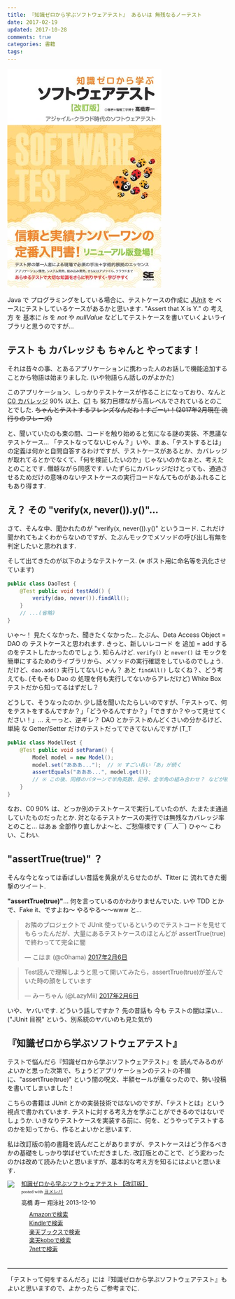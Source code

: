 ```yaml
---
title: 『知識ゼロから学ぶソフトウェアテスト』 あるいは 無残なるノーテスト
date: 2017-02-19
updated: 2017-10-28
comments: true
categories: 書籍
tags:
---
```


![](/assets/book/4798130605.jpg "知識ゼロから学ぶソフトウェアテスト")

Java で プログラミングをしている場合に、テストケースの作成に [JUnit](http://junit.org) を ベースにテストしているケースがあるかと思います. "Assert that X is Y." の 考え方 を 基本に *is* を *not* や *nullValue* などしてテストケースを書いていくよいライブラリと思うのですが...


## テスト も カバレッジ も ちゃんと やってます！
それは昔々の事、とあるアプリケーションに携わった人のお話しで機能追加することから物語は始まりました. (いや物語らん話しのがよかた)

このアプリケーション、しっかりテストケースが作ることになっており、なんと [C0 カバレッジ](https://ja.wikipedia.org/wiki/%E3%82%BD%E3%83%95%E3%83%88%E3%82%A6%E3%82%A7%E3%82%A2%E3%83%86%E3%82%B9%E3%83%88#.E5.91.BD.E4.BB.A4.E7.B6.B2.E7.BE.85.28statement_coverage.29.EF.BC.88C0.EF.BC.89) 90% 以上、[C1](https://ja.wikipedia.org/wiki/%E3%82%BD%E3%83%95%E3%83%88%E3%82%A6%E3%82%A7%E3%82%A2%E3%83%86%E3%82%B9%E3%83%88#.E5.88.86.E5.B2.90.E7.B6.B2.E7.BE.85.28branch_coverage.29.EF.BC.88C1.EF.BC.89) も 努力目標ながら高レベルでされているとのことでした. ~~ちゃんとテストするフレンズなんだね！すごーい！(2017年2月現在 流行りのフレーズ)~~

と、聞いていたのも束の間、コードを触り始めると気になる謎の実装、不思議なテストケース...
「テストなってないじゃん？」いや、まぁ、「テストするとは」の定義は何かと自問自答するわけですが、テストケースがあるとか、カバレッジが取れてるとかでなくて、「何を検証したいのか」じゃないのかなぁと、考えたとのことです.
僭越ながら同感です. いたずらにカバレッジだけとっても、通過させるためだけの意味のないテストケースの実行コードなんてものがあふれることもあり得ます.


## え？ その "verify(x, never()).y()"...
さて、そんな中、聞かれたのが "verify(x, never()).y()" というコード. これだけ聞かれてもよくわからないのですが、たぶんモックでメソッドの呼び出し有無を判定したいと思われます.

そして出てきたのが以下のようなテストケース. (※ ポスト用に命名等を汎化させています)
```java
public class DaoTest {
    @Test public void testAdd() {
        verify(dao, never()).findAll();
    }
    // ...(省略)
}
```

いゃ～！ 見たくなかった、聞きたくなかった...
たぶん、Deta Access Object = DAO の テストケースと思われます.
きっと、新しいレコード を 追加 = add するのをテストしたかったのでしょう. 知らんけど.
`verify()` と `never()` は モックを簡単にするためのライブラリから、メソッドの実行確認をしているのでしょう.
だけど、`dao.add()` 実行してないじゃん？ あと `findAll()` しなくね？、どう考えても. (そもそも Dao の 処理を何も実行してないからアレだけど) White Box テストだから知ってるはずだし？

どうして、そうなったのか. 少し話を聞いたたらしいのですが、「テストって、何をテストをするんですか？」「どうやるんですか？」「できすか？やって見せてください！」...
えーっと、逆ギレ？ DAO とかテストめんどくさいの分かるけど、単純 な Getter/Setter だけのテストだってできてないんですが (T_T
```java
public class ModelTest {
    @Test public void setParam() {
        Model model = new Model();
        model.set("あああ...");  // ※ すごい長い「あ」が続く
        assertEquals("あああ...", model.get());
        // ※ この後、同様のパターンで半角英数、記号、全半角の組み合わせ？ などが続く
    }
}
```

なお、C0 90% は、どっか別のテストケースで実行していたのが、たまたま通過していたものだったとか. 対となるテストケースの実行では無残なカバレッジ率とのこと... はあぁ 全部作り直しかよ～と、ご愁傷様です (￣人￣)
ひゃ～ こわい、こわい.



## "assertTrue(true)" ？
そんな今となっては香ばしい昔話を黄泉がえらせたのが、Titter に 流れてきた衝撃のツイート.

**"assertTrue(true)"**... 何を言っているのかわかりませんでいた. いや TDD とかで、Fake it、ですよね～ やるやる～～www と...

<blockquote class="twitter-tweet" data-lang="ja"><p lang="ja" dir="ltr">お隣のプロジェクトで JUnit 使っているというのでテストコードを見せてもらったんだが、大量にあるテストケースのほとんどが assertTrue(true) で終わってて完全に闇</p>&mdash; こはま (@c0hama) <a href="https://twitter.com/c0hama/status/828551368113729537">2017年2月6日</a></blockquote>
<script async src="//platform.twitter.com/widgets.js" charset="utf-8"></script>

<blockquote class="twitter-tweet" data-lang="ja"><p lang="ja" dir="ltr">Test読んで理解しようと思って開いてみたら，assertTrue(true)が並んでいた時の顔をしています</p>&mdash; みーちゃん (@LazyMii) <a href="https://twitter.com/LazyMii/status/828533608323256320">2017年2月6日</a></blockquote>
<script async src="//platform.twitter.com/widgets.js" charset="utf-8"></script>

いや、ヤバいです. どういう話しですか？
先の昔話も 今も テストの闇は深い... ("JUnit 目視" という、別系統のヤバいのも見た気が)


## 『知識ゼロから学ぶソフトウェアテスト』
テストで悩んだら『知識ゼロから学ぶソフトウェアテスト』を 読んでみるのがよいかと思った次第で、ちょうどアプリケーションのテストの不備に、"assertTrue(true)" という闇の呪文、半額セールが重なったので、勢い投稿を書いてしまいました！

こちらの書籍は JUnit とかの実装技術ではないのですが、「テストとは」という視点で書かれています. テストに対する考え方を学ぶことができるのではないでしょうか. いきなりテストケースを実装する前に、何を、どうやってテストするのかを知ってから、作るとよいかと思います.

私は改訂版の前の書籍を読んだことがありますが、テストケースはどう作るべきかの基礎をしっかり学ばせていただきました. 改訂版とのことで、どう変わったのかは改めて読みたいと思いますが、基本的な考え方を知るにはよいと思います.

<div class="booklink-box" style="text-align:left;padding-bottom:20px;font-size:small;/zoom: 1;overflow: hidden;"><div class="booklink-image" style="float:left;margin:0 15px 10px 0;"><a href="//af.moshimo.com/af/c/click?a_id=860699&p_id=170&pc_id=185&pl_id=4062&s_v=b5Rz2P0601xu&url=http%3A%2F%2Fwww.amazon.co.jp%2Fexec%2Fobidos%2FASIN%2F4798130605" target="_blank" ><img src="https://images-fe.ssl-images-amazon.com/images/I/51c061aHw4L._SL160_.jpg" style="border: none;" /></a><img src="//i.moshimo.com/af/i/impression?a_id=860699&p_id=170&pc_id=185&pl_id=4062" width="1" height="1" style="border:none;"></div><div class="booklink-info" style="line-height:120%;/zoom: 1;overflow: hidden;"><div class="booklink-name" style="margin-bottom:10px;line-height:120%"><a href="//af.moshimo.com/af/c/click?a_id=860699&p_id=170&pc_id=185&pl_id=4062&s_v=b5Rz2P0601xu&url=http%3A%2F%2Fwww.amazon.co.jp%2Fexec%2Fobidos%2FASIN%2F4798130605" target="_blank" >知識ゼロから学ぶソフトウェアテスト 【改訂版】</a><img src="//i.moshimo.com/af/i/impression?a_id=860699&p_id=170&pc_id=185&pl_id=4062" width="1" height="1" style="border:none;"><div class="booklink-powered-date" style="font-size:8pt;margin-top:5px;font-family:verdana;line-height:120%">posted with <a href="https://yomereba.com" rel="nofollow" target="_blank">ヨメレバ</a></div></div><div class="booklink-detail" style="margin-bottom:5px;">高橋 寿一 翔泳社 2013-12-10    </div><div class="booklink-link2" style="margin-top:10px;"><div class="shoplinkamazon" style="margin-right:5px;background: url('//img.yomereba.com/yl.gif') 0 0 no-repeat;padding: 2px 0 2px 18px;white-space: nowrap;"><a href="//af.moshimo.com/af/c/click?a_id=860699&p_id=170&pc_id=185&pl_id=4062&s_v=b5Rz2P0601xu&url=http%3A%2F%2Fwww.amazon.co.jp%2Fexec%2Fobidos%2FASIN%2F4798130605" target="_blank" >Amazonで検索</a><img src="//i.moshimo.com/af/i/impression?a_id=860699&p_id=170&pc_id=185&pl_id=4062" width="1" height="1" style="border:none;"></div><div class="shoplinkkindle" style="margin-right:5px;background: url('//img.yomereba.com/yl.gif') 0 0 no-repeat;padding: 2px 0 2px 18px;white-space: nowrap;"><a href="//af.moshimo.com/af/c/click?a_id=860699&p_id=170&pc_id=185&pl_id=4062&s_v=b5Rz2P0601xu&url=http%3A%2F%2Fwww.amazon.co.jp%2Fexec%2Fobidos%2FASIN%2FB00HQ7S5CA%2F" target="_blank" >Kindleで検索</a><img src="//i.moshimo.com/af/i/impression?a_id=860699&p_id=170&pc_id=185&pl_id=4062" width="1" height="1" style="border:none;"></div><div class="shoplinkrakuten" style="margin-right:5px;background: url('//img.yomereba.com/yl.gif') 0 -50px no-repeat;padding: 2px 0 2px 18px;white-space: nowrap;"><a href="//af.moshimo.com/af/c/click?a_id=862013&p_id=56&pc_id=56&pl_id=637&s_v=b5Rz2P0601xu&url=http%3A%2F%2Fbooks.rakuten.co.jp%2Frb%2F12597357%2F" target="_blank" >楽天ブックスで検索</a><img src="//i.moshimo.com/af/i/impression?a_id=862013&p_id=56&pc_id=56&pl_id=637" width="1" height="1" style="border:none;"></div><div class="shoplinkrakukobo" style="margin-right:5px;background: url('//img.yomereba.com/yl.gif') 0 -50px no-repeat;padding: 2px 0 2px 18px;white-space: nowrap;"><a href="//af.moshimo.com/af/c/click?a_id=862013&p_id=56&pc_id=56&pl_id=637&s_v=b5Rz2P0601xu&url=https%3A%2F%2Fbooks.rakuten.co.jp%2Frk%2F0771aef89a0737cd97f750b9eebbaa8b%2F" target="_blank" >楽天koboで検索</a><img src="//i.moshimo.com/af/i/impression?a_id=862013&p_id=56&pc_id=56&pl_id=637" width="1" height="1" style="border:none;"></div>      <div class="shoplinkseven" style="margin-right:5px;background: url('//img.yomereba.com/yl.gif') 0 -100px no-repeat;padding: 2px 0 2px 18px;white-space: nowrap;"><a href="//af.moshimo.com/af/c/click?a_id=860693&p_id=932&pc_id=1188&pl_id=12456&s_v=b5Rz2P0601xu&url=http%3A%2F%2F7net.omni7.jp%2Fsearch%2F%3FsearchKeywordFlg%3D1%26keyword%3D4-79-813060-6%2520%257C%25204-798-13060-6%2520%257C%25204-7981-3060-6%2520%257C%25204-79813-060-6%2520%257C%25204-798130-60-6%2520%257C%25204-7981306-0-6" target="_blank" >7netで検索<img src="//i.moshimo.com/af/i/impression?a_id=860693&p_id=932&pc_id=1188&pl_id=12456" width="1" height="1" style="border:none;"></a></div>                           </div></div><div class="booklink-footer" style="clear: left"></div></div>



- - - -
「テストって何をするんだろ」には『知識ゼロから学ぶソフトウェアテスト』も よいと思いますので、よかったら ご参考までに.
